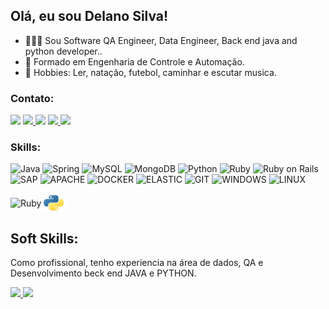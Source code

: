 
## Olá, eu sou Delano Silva!  

- 👨🏼‍💻 Sou Software QA Engineer, Data Engineer, Back end java and python developer.. <br>
- 🎯 Formado em Engenharia de Controle e Automação. <br>
- 🎺 Hobbies: Ler, natação, futebol, caminhar e escutar musica.<br>

### Contato:
[<img src="https://img.shields.io/badge/linkedin-%230077B5.svg?&style=for-the-badge&logo=linkedin&logoColor=white" />](https://www.linkedin.com/in/delano-silva-2bb70555/)
<a href="https://wa.me/5571991397684" alt="WhatsApp" target="_blank"> <img src="https://img.shields.io/badge/WhatsApp-25D366?style=for-the-badge&logo=whatsapp&logoColor=white"/> </a>
[<img src="https://img.shields.io/badge/Telegram-2CA5E0?style=for-the-badge&logo=telegram&logoColor=white" />](https://t.me/@desenvolvedo)
<a href="mailto:delanosilva_182@hotmail.com?subject=Hello Mr. Delano Silva" target="_blank"> <img src="https://img.shields.io/badge/Microsoft_Outlook-0078D4?style=for-the-badge&logo=microsoft-outlook&logoColor=white"/> </a>
<a href="mailto:delosgs@gmail.com?subject=Hello Mr. Delano Silva" target="_blank"> <img src="https://img.shields.io/badge/Gmail-D14836?style=for-the-badge&logo=gmail&logoColor=white"/> </a>

### Skills:
![Java](https://img.shields.io/badge/Java-ED8B00?style=for-the-badge&logo=java&logoColor=white) ![Spring](https://img.shields.io/badge/Spring-6DB33F?style=for-the-badge&logo=spring&logoColor=white) ![MySQL](https://img.shields.io/badge/MySQL-00000F?style=for-the-badge&logo=mysql&logoColor=white) ![MongoDB](https://img.shields.io/badge/MongoDB-4EA94B?style=for-the-badge&logo=mongodb&logoColor=white) ![Python](https://img.shields.io/badge/Python-14354C?style=for-the-badge&logo=python&logoColor=white) ![Ruby](https://img.shields.io/badge/Ruby-CC342D?style=for-the-badge&logo=ruby&logoColor=white) ![Ruby on Rails](https://img.shields.io/badge/Ruby_on_Rails-CC0000?style=for-the-badge&logo=ruby-on-rails&logoColor=white) ![SAP](https://img.shields.io/badge/SAP-0FAAFF?style=for-the-badge&logo=sap&logoColor=white) ![APACHE](https://img.shields.io/badge/Apache-CA2136?style=for-the-badge&logo=apache&logoColor=white) ![DOCKER](https://img.shields.io/badge/Docker-2496ED?style=for-the-badge&logo=docker&logoColor=white)  ![ELASTIC](https://img.shields.io/badge/Elastic-FFFFFF?style=for-the-badge&logo=elastic&logoColor=black)  ![GIT](https://img.shields.io/badge/Git-E34F26?style=for-the-badge&logo=git&logoColor=white)  ![WINDOWS](https://img.shields.io/badge/Windows-017AD7?style=for-the-badge&logo=windows&logoColor=whiti) ![LINUX](https://img.shields.io/badge/Linux-E34F26?style=for-the-badge&logo=linux&logoColor=black) 


<img align="center" alt="Ruby" height="30" width="40" src="https://camo.githubusercontent.com/9c7ab47ce3086c2a1308bb0e404d7797aed06235c8da89339160c1754dddbdda/68747470733a2f2f63646e2e6a7364656c6976722e6e65742f67682f64657669636f6e732f64657669636f6e2f69636f6e732f727562792f727562792d706c61696e2e737667" data-canonical-src="https://cdn.jsdelivr.net/gh/devicons/devicon/icons/ruby/ruby-plain.svg" style="max-width: 100%;"><img align="center" alt="Rafa-Python" height="30" width="40" src="https://raw.githubusercontent.com/devicons/devicon/master/icons/python/python-original.svg">


## Soft Skills:
Como profissional, tenho experiencia na área de dados, QA e Desenvolvimento beck end JAVA e PYTHON.<br>

<div>
<a href="https://github.com/Delosgs">
<img height="180em" src="https://github-readme-stats.vercel.app/api/top-langs/?username=Delosgs&layout=compact&langs_count=7&theme=dracula"/>
<img height="180em" src="https://github-readme-stats.vercel.app/api?username=Delosgs&show_icons=true&theme=dracula&include_all_commits=true&count_private=true"/>
</div>
  
  
  
